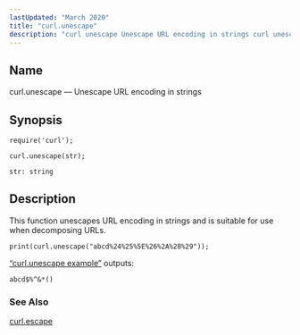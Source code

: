 ```yaml
---
lastUpdated: "March 2020"
title: "curl.unescape"
description: "curl unescape Unescape URL encoding in strings curl unescape str This function unescapes URL encoding in strings and is suitable for use when decomposing UR Ls Example 70 19 curl unescape example Example 70 19 curl unescape example outputs curl escape..."
---
```


<a name="lua.ref.curl.unescape"></a> 
## Name

curl.unescape — Unescape URL encoding in strings

<a name="idp15647392"></a> 
## Synopsis

`require('curl');`

`curl.unescape(str);`

`str: string`<a name="idp15651072"></a> 
## Description

This function unescapes URL encoding in strings and is suitable for use when decomposing URLs.

<a name="lua.ref.curl.unescape.example"></a> 


`print(curl.unescape("abcd%24%25%5E%26%2A%28%29"));`

[“curl.unescape example”](/momentum/4/lua/ref-curl-unescape#lua.ref.curl.unescape.example) outputs:

`abcd$%^&*()`<a name="idp15656320"></a> 
### See Also

[curl.escape](/momentum/4/lua/ref-curl-escape)